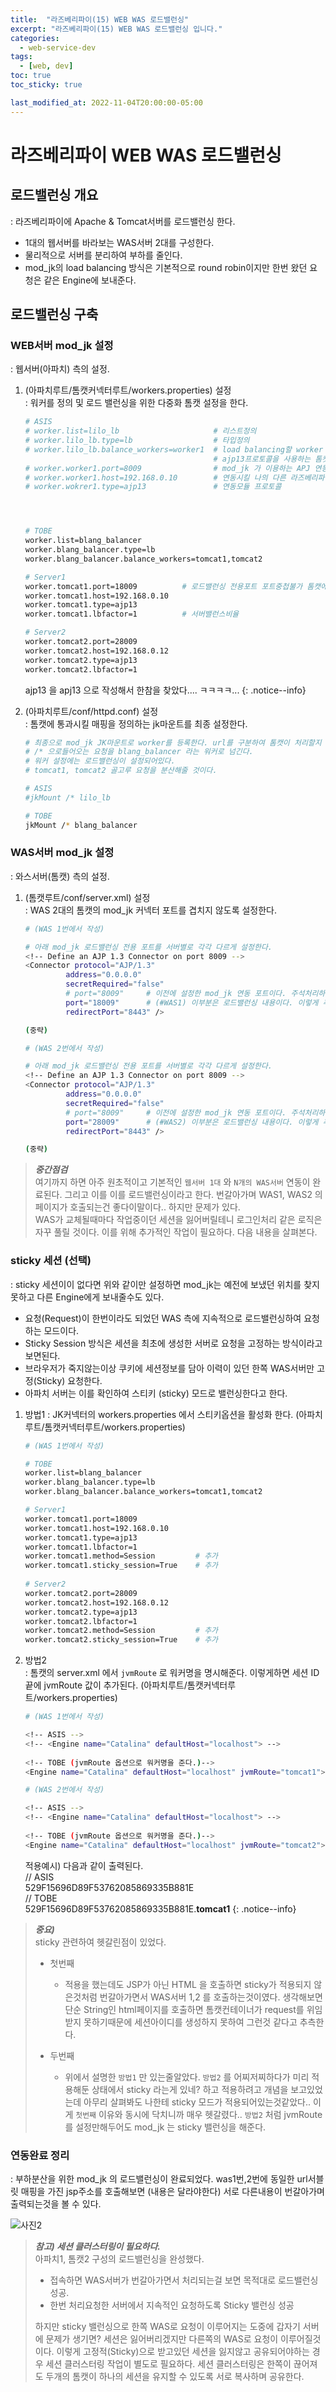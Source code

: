 ```yaml
---
title:  "라즈베리파이(15) WEB WAS 로드밸런싱"
excerpt: "라즈베리파이(15) WEB WAS 로드밸런싱 입니다."
categories:
  - web-service-dev
tags:
  - [web, dev]
toc: true
toc_sticky: true

last_modified_at: 2022-11-04T20:00:00-05:00
---
```


# 라즈베리파이 WEB WAS 로드밸런싱
## 로드밸런싱 개요
  : 라즈베리파이에 Apache & Tomcat서버를 로드밸런싱 한다.

  - 1대의 웹서버를 바라보는 WAS서버 2대를 구성한다.
  - 물리적으로 서버를 분리하여 부하를 줄인다.
  - mod_jk의 load balancing 방식은 기본적으로 round robin이지만 한번 왔던 요청은 같은 Engine에 보내준다.


## 로드밸런싱 구축
### WEB서버 mod_jk 설정
  : 웹서버(아파치) 측의 설정.

  1. (아파치루트/톰캣커넥터루트/workers.properties) 설정  
    : 워커를 정의 및 로드 밸런싱을 위한 다중화 톰캣 설정을 한다.

      ```bash
      # ASIS
      # worker.list=lilo_lb                     # 리스트정의
      # worker.lilo_lb.type=lb                  # 타입정의
      # worker.lilo_lb.balance_workers=worker1  # load balancing할 worker 속성 지정, (worker1)를 lilo_lb 라는 리스트 하위에 추가한다.
                                                # ajp13프로토콜을 사용하는 톰캣서버를 구분하기 위한 이름이다.
      # worker.worker1.port=8009                # mod_jk 가 이용하는 APJ 연동 포트
      # worker.worker1.host=192.168.0.10        # 연동시킬 나의 다른 라즈베리파이 WAS서버 주소를 입력
      # worker.wokrer1.type=ajp13               # 연동모듈 프로토콜




      # TOBE
      worker.list=blang_balancer
      worker.blang_balancer.type=lb
      worker.blang_balancer.balance_workers=tomcat1,tomcat2

      # Server1
      worker.tomcat1.port=18009          # 로드밸런싱 전용포트 포트중첩불가 톰캣에서 설정한 포트와 일치해야함
      worker.tomcat1.host=192.168.0.10
      worker.tomcat1.type=ajp13
      worker.tomcat1.lbfactor=1          # 서버밸런스비율

      # Server2
      worker.tomcat2.port=28009
      worker.tomcat2.host=192.168.0.12
      worker.tomcat2.type=ajp13
      worker.tomcat2.lbfactor=1

      ```
      
      ajp13 을 apj13 으로 작성해서 한참을 찾았다.... ㅋㅋㅋㅋ...
      {: .notice--info}
      
  2. (아파치루트/conf/httpd.conf) 설정  
    : 톰캣에 통과시킬 매핑을 정의하는 jk마운트를 최종 설정한다.

      ```bash
      # 최종으로 mod_jk JK마운트로 worker를 등록한다. url를 구분하여 톰캣이 처리할지 결정한다.
      # /* 으로들어오는 요청을 blang_balancer 라는 워커로 넘긴다.
      # 워커 설정에는 로드밸런싱이 설정되어있다.
      # tomcat1, tomcat2 골고루 요청을 분산해줄 것이다.

      # ASIS
      #jkMount /* lilo_lb

      # TOBE
      jkMount /* blang_balancer

      ```

     
### WAS서버 mod_jk 설정
  : 와스서버(톰캣) 측의 설정.

  1. (톰캣루트/conf/server.xml) 설정  
    : WAS 2대의 톰캣의 mod_jk 커넥터 포트를 겹치지 않도록 설정한다. 

      ```bash
      # (WAS 1번에서 작성)

      # 아래 mod_jk 로드밸런싱 전용 포트를 서버별로 각각 다르게 설정한다.
      <!-- Define an AJP 1.3 Connector on port 8009 -->
      <Connector protocol="AJP/1.3"
               address="0.0.0.0"
               secretRequired="false"
               # port="8009"     # 이전에 설정한 mod_jk 연동 포트이다. 주석처리하고
               port="18009"      # (#WAS1) 이부분은 로드밸런싱 내용이다. 이렇게 추가한다. (달라야한다)
               redirectPort="8443" />

      (중략)
      
      ```

      ```bash
      # (WAS 2번에서 작성)

      # 아래 mod_jk 로드밸런싱 전용 포트를 서버별로 각각 다르게 설정한다.
      <!-- Define an AJP 1.3 Connector on port 8009 -->
      <Connector protocol="AJP/1.3"
               address="0.0.0.0"
               secretRequired="false"
               # port="8009"     # 이전에 설정한 mod_jk 연동 포트이다. 주석처리하고
               port="28009"      # (#WAS2) 이부분은 로드밸런싱 내용이다. 이렇게 추가한다. (달라야한다)
               redirectPort="8443" />

      (중략)

      ```

  > ***중간점검***  
  > 여기까지 하면 아주 원초적이고 기본적인 `웹서버 1대` 와 `N개의 WAS서버` 연동이 완료된다. 그리고 이를 이를 로드밸런싱이라고 한다.
  > 번갈아가며 WAS1, WAS2 의 페이지가 호출되는건 좋다이말이다.. 하지만 문제가 있다.  
  > WAS가 교체될때마다 작업중이던 세션을 잃어버릴테니 로그인처리 같은 로직은 자꾸 풀릴 것이다.
  > 이를 위해 추가적인 작업이 필요하다. 다음 내용을 살펴본다.

### sticky 세션 (선택)
  : sticky 세션이이 없다면 위와 같이만 설정하면 mod_jk는 예전에 보냈던 위치를 찾지 못하고 다른 Engine에게 보내줄수도 있다.

  - 요청(Request)이 한번이라도 되었던 WAS 측에 지속적으로 로드밸런싱하여 요청하는 모드이다. 
  - Sticky Session 방식은 세션을 최초에 생성한 서버로 요청을 고정하는 방식이라고 보면된다.
  - 브라우저가 죽지않는이상 쿠키에 세션정보를 담아 이력이 있던 한쪽 WAS서버만 고정(Sticky) 요청한다.
  - 아파치 서버는 이를 확인하여 스티키 (sticky) 모드로 밸런싱한다고 한다.
  
  1. 방법1
    : JK커넥터의 workers.properties 에서 스티키옵션을 활성화 한다.  (아파치루트/톰캣커넥터루트/workers.properties) 

      ```bash
      # (WAS 1번에서 작성) 

      # TOBE
      worker.list=blang_balancer
      worker.blang_balancer.type=lb
      worker.blang_balancer.balance_workers=tomcat1,tomcat2
      
      # Server1
      worker.tomcat1.port=18009          
      worker.tomcat1.host=192.168.0.10
      worker.tomcat1.type=ajp13
      worker.tomcat1.lbfactor=1
      worker.tomcat1.method=Session         # 추가
      worker.tomcat1.sticky_session=True    # 추가
            
      # Server2
      worker.tomcat2.port=28009
      worker.tomcat2.host=192.168.0.12
      worker.tomcat2.type=ajp13
      worker.tomcat2.lbfactor=1
      worker.tomcat2.method=Session         # 추가
      worker.tomcat2.sticky_session=True    # 추가
      
      ```

  2. 방법2  
    : 톰캣의 server.xml 에서 `jvmRoute` 로 워커명을 명시해준다. 이렇게하면 세션 ID 끝에 jvmRoute 값이 추가된다.  (아파치루트/톰캣커넥터루트/workers.properties)  

      ```bash
      # (WAS 1번에서 작성)

      <!-- ASIS -->
      <!-- <Engine name="Catalina" defaultHost="localhost"> -->
         
      <!-- TOBE (jvmRoute 옵션으로 워커명을 준다.)-->
      <Engine name="Catalina" defaultHost="localhost" jvmRoute="tomcat1">

      ```
      
      ```bash
      # (WAS 2번에서 작성)

      <!-- ASIS -->
      <!-- <Engine name="Catalina" defaultHost="localhost"> -->
         
      <!-- TOBE (jvmRoute 옵션으로 워커명을 준다.)-->
      <Engine name="Catalina" defaultHost="localhost" jvmRoute="tomcat2">

      ```

      적용예시) 다음과 같이 출력된다.  
      // ASIS  
      529F15696D89F53762085869335B881E  
      // TOBE  
      529F15696D89F53762085869335B881E.**tomcat1**
      {: .notice--info}


> ***중요)***  
> sticky 관련하여 헷갈린점이 있었다.
> - 첫번째  
>   - 적용을 했는데도 JSP가 아닌 HTML 을 호출하면 sticky가 적용되지 않은것처럼 번갈아가면서 WAS서버 1,2 를 호출하는것이였다. 생각해보면 단순 String인 html페이지를 호출하면 톰캣컨테이너가 request를 위임받지 못하기때문에 세션아이디를 생성하지 못하여 그런것 같다고 추측한다.
>  
> - 두번째  
>   - 위에서 설명한 `방법1` 만 있는줄알았다. `방법2` 를 어찌저찌하다가 미리 적용해둔 상태에서 sticky 라는게 있네? 하고 적용하려고 개념을 보고있었는데 아무리 살펴봐도 나한테 sticky 모드가 적용되어있는것같았다.. 이게 `첫번째` 이유와 동시에 닥치니까 매우 헷갈렸다.. `방법2` 처럼 jvmRoute 를 설정만해두어도 mod_jk 는 sticky 밸런싱을 해준다.

### 연동완료 정리
  : 부하분산을 위한 mod_jk 의 로드밸런싱이 완료되었다. was1번,2번에 동일한 url서블릿 매핑을 가진 jsp주소를 호출해보면 (내용은 달라야한다) 서로 다른내용이 번갈아가며 출력되는것을 볼 수 있다.
  
![사진2](/assets/images/ToyDev/WebServiceDev/mod_jk_success_loadbalancer.png)

> ***참고) 세션 클러스터링이 필요하다.***  
> 아파치1, 톰캣2 구성의 로드밸런싱을 완성했다.
>   - 접속하면 WAS서버가 번갈아가면서 처리되는걸 보면 목적대로 로드밸런싱 성공.
>   - 한번 처리요청한 서버에서 지속적인 요청하도록 Sticky 밸런싱 성공
>   
> 하지만 sticky 밸런싱으로 한쪽 WAS로 요청이 이루어지는 도중에 갑자기 서버에 문제가 생기면?
> 세션은 잃어버리겠지만 다른쪽의 WAS로 요청이 이루어질것이다.
> 이렇게 고정적(Sticky)으로 받고있던 세션을 잃지않고 공유되어야하는 경우 세션 클러스터링 작업이 별도로 필요하다.
> 세션 클러스터링은 한쪽이 끊어져도 두개의 톰캣이 하나의 세션을 유지할 수 있도록 서로 복사하며 공유한다.



